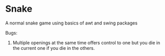 # Snake
A normal snake game using basics of awt and swing packages

Bugs:
1. Multiple openings at the same time offers control to one but you die in the current one if you die in the others.
